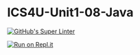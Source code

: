 # ICS4U-Unit1-08-Java

[![GitHub's Super Linter](https://github.com/jaeyoon-lee2/ICS4U-Unit1-08-Java/workflows/GitHub's%20Super%20Linter/badge.svg)](https://github.com/jaeyoon-lee2/ICS4U-Unit1-08-Java/actions)

[![Run on Repl.it](https://repl.it/badge/github/jaeyoon-lee2/ICS4U-Unit1-08-Java)](https://repl.it/github/jaeyoon-lee2/ICS4U-Unit1-08-Java)
